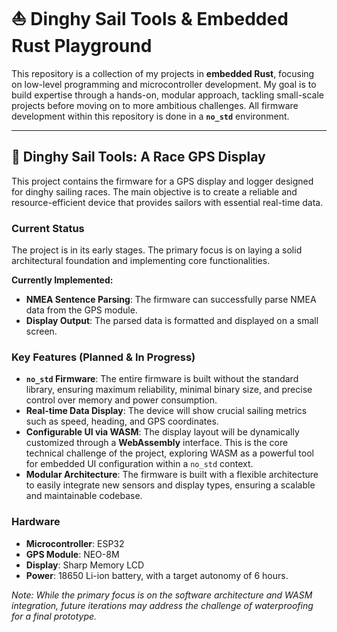 # ⛵ Dinghy Sail Tools & Embedded Rust Playground

This repository is a collection of my projects in **embedded Rust**, focusing on low-level programming and microcontroller development. My goal is to build expertise through a hands-on, modular approach, tackling small-scale projects before moving on to more ambitious challenges. All firmware development within this repository is done in a **`no_std`** environment.

---

## 🧭 Dinghy Sail Tools: A Race GPS Display

This project contains the firmware for a GPS display and logger designed for dinghy sailing races. The main objective is to create a reliable and resource-efficient device that provides sailors with essential real-time data.

### Current Status

The project is in its early stages. The primary focus is on laying a solid architectural foundation and implementing core functionalities.

**Currently Implemented:**
- **NMEA Sentence Parsing**: The firmware can successfully parse NMEA data from the GPS module.
- **Display Output**: The parsed data is formatted and displayed on a small screen.

### Key Features (Planned & In Progress)

- **`no_std` Firmware**: The entire firmware is built without the standard library, ensuring maximum reliability, minimal binary size, and precise control over memory and power consumption.
- **Real-time Data Display**: The device will show crucial sailing metrics such as speed, heading, and GPS coordinates.
- **Configurable UI via WASM**: The display layout will be dynamically customized through a **WebAssembly** interface. This is the core technical challenge of the project, exploring WASM as a powerful tool for embedded UI configuration within a `no_std` context.
- **Modular Architecture**: The firmware is built with a flexible architecture to easily integrate new sensors and display types, ensuring a scalable and maintainable codebase.

### Hardware

- **Microcontroller**: ESP32
- **GPS Module**: NEO-8M
- **Display**: Sharp Memory LCD
- **Power**: 18650 Li-ion battery, with a target autonomy of 6 hours.

*Note: While the primary focus is on the software architecture and WASM integration, future iterations may address the challenge of waterproofing for a final prototype.*
